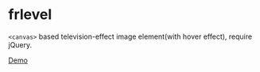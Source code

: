 # frlevel

`<canvas>` based television-effect image element(with hover effect), require jQuery.

[Demo](https://whalewatching.github.io/frlevel/demo.html)
